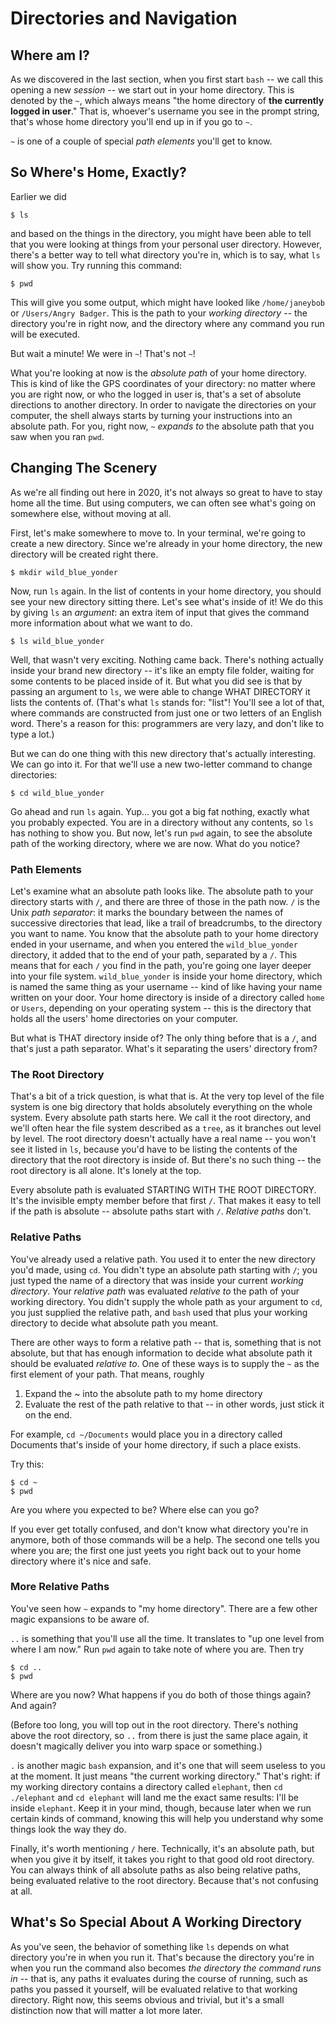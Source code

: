# Directories and Navigation

## Where am I?

As we discovered in the last section, when you first start `bash` -- we call this opening a new _session_ -- we start out in your home directory. This is denoted by the `~`, which always means "the home directory of __the currently logged in user__." That is, whoever's username you see in the prompt string, that's whose home directory you'll end up in if you go to `~`.

`~` is one of a couple of special _path elements_ you'll get to know.

## So Where's Home, Exactly?

Earlier we did 

```
$ ls
```

and based on the things in the directory, you might have been able to tell that you were looking at things from your personal user directory. However, there's a better way to tell what directory you're in, which is to say, what `ls` will show you. Try running this command:

```
$ pwd
```

This will give you some output, which might have looked like `/home/janeybob` or `/Users/Angry Badger`. This is the path to your _working directory_ -- the directory you're in right now, and the directory where any command you run will be executed.

But wait a minute! We were in `~`! That's not `~`!

What you're looking at now is the _absolute path_ of your home directory. This is kind of like the GPS coordinates of your directory: no matter where you are right now, or who the logged in user is, that's a set of absolute directions to another directory. In order to navigate the directories on your computer, the shell always starts by turning your instructions into an absolute path. For you, right now, `~` _expands to_ the absolute path that you saw when you ran `pwd`.

## Changing The Scenery

As we're all finding out here in 2020, it's not always so great to have to stay home all the time. But using computers, we can often see what's going on somewhere else, without moving at all.

First, let's make somewhere to move to. In your terminal, we're going to create a new directory. Since we're already in your home directory, the new directory will be created right there.

```
$ mkdir wild_blue_yonder
```

Now, run `ls` again. In the list of contents in your home directory, you should see your new directory sitting there. Let's see what's inside of it! We do this by giving `ls` an _argument_: an extra item of input that gives the command more information about what we want to do.

```
$ ls wild_blue_yonder
```

Well, that wasn't very exciting. Nothing came back. There's nothing actually inside your brand new directory -- it's like an empty file folder, waiting for some contents to be placed inside of it. But what you did see is that by passing an argument to `ls`, we were able to change WHAT DIRECTORY it lists the contents of. (That's what `ls` stands for: "list"! You'll see a lot of that, where commands are constructed from just one or two letters of an English word. There's a reason for this: programmers are very lazy, and don't like to type a lot.)

But we can do one thing with this new directory that's actually interesting. We can go into it. For that we'll use a new two-letter command to change directories:

```
$ cd wild_blue_yonder
```

Go ahead and run `ls` again. Yup... you got a big fat nothing, exactly what you probably expected. You are in a directory without any contents, so `ls` has nothing to show you. But now, let's run `pwd` again, to see the absolute path of the working directory, where we are now. What do you notice?

### Path Elements

Let's examine what an absolute path looks like. The absolute path to your directory starts with `/`, and there are three of those in the path now. `/` is the Unix _path separator_: it marks the boundary between the names of successive directories that lead, like a trail of breadcrumbs, to the directory you want to name. You know that the absolute path to your home directory ended in your username, and when you entered the `wild_blue_yonder` directory, it added that to the end of your path, separated by a `/`. This means that for each `/` you find in the path, you're going one layer deeper into your file system. `wild_blue_yonder` is inside your home directory, which is named the same thing as your username -- kind of like having your name written on your door. Your home directory is inside of a directory called `home` or `Users`, depending on your operating system -- this is the directory that holds all the users' home directories on your computer.

But what is THAT directory inside of? The only thing before that is a `/`, and that's just a path separator. What's it separating the users' directory from?

### The Root Directory

That's a bit of a trick question, is what that is. At the very top level of the file system is one big directory that holds absolutely everything on the whole system. Every absolute path starts here. We call it the root directory, and we'll often hear the file system described as a `tree`, as it branches out level by level. The root directory doesn't actually have a real name -- you won't see it listed in `ls`, because you'd have to be listing the contents of the directory that the root directory is inside of. But there's no such thing -- the root directory is all alone. It's lonely at the top.

Every absolute path is evaluated STARTING WITH THE ROOT DIRECTORY. It's the invisible empty member before that first `/`. That makes it easy to tell if the path is absolute -- absolute paths start with `/`. _Relative paths_ don't.

### Relative Paths

You've already used a relative path. You used it to enter the new directory you'd made, using `cd`. You didn't type an absolute path starting with `/`; you just typed the name of a directory that was inside your current _working directory_. Your _relative path_ was evaluated _relative to_ the path of your working directory. You didn't supply the whole path as your argument to `cd`, you just supplied the relative path, and `bash` used that plus your working directory to decide what absolute path you meant.

There are other ways to form a relative path -- that is, something that is not absolute, but that has enough information to decide what absolute path it should be evaluated _relative to_. One of these ways is to supply the `~` as the first element of your path. That means, roughly

1. Expand the ~ into the absolute path to my home directory
2. Evaluate the rest of the path relative to that -- in other words, just stick it on the end.

For example, `cd ~/Documents` would place you in a directory called Documents that's inside of your home directory, if such a place exists.

Try this:

```
$ cd ~
$ pwd
```

Are you where you expected to be? Where else can you go?

If you ever get totally confused, and don't know what directory you're in anymore, both of those commands will be a help. The second one tells you where you are; the first one just yeets you right back out to your home directory where it's nice and safe.

### More Relative Paths

You've seen how `~` expands to "my home directory". There are a few other magic expansions to be aware of.

`..` is something that you'll use all the time. It translates to "up one level from where I am now." Run `pwd` again to take note of where you are. Then try

```
$ cd ..
$ pwd
```

Where are you now? What happens if you do both of those things again? And again?

(Before too long, you will top out in the root directory. There's nothing above the root directory, so `..` from there is just the same place again, it doesn't magically deliver you into warp space or something.)

`.` is another magic `bash` expansion, and it's one that will seem useless to you at the moment. It just means "the current working directory." That's right: if my working directory contains a directory called `elephant`, then `cd ./elephant` and `cd elephant` will land me the exact same results: I'll be inside `elephant`. Keep it in your mind, though, because later when we run certain kinds of command, knowing this will help you understand why some things look the way they do.

Finally, it's worth mentioning `/` here. Technically, it's an absolute path, but when you give it by itself, it takes you right to that good old root directory. You can always think of all absolute paths as also being relative paths, being evaluated relative to the root directory. Because that's not confusing at all.

## What's So Special About A Working Directory

As you've seen, the behavior of something like `ls` depends on what directory you're in when you run it. That's because the directory you're in when you run the command also becomes _the directory the command runs in_ -- that is, any paths it evaluates during the course of running, such as paths you passed it yourself, will be evaluated relative to that working directory. Right now, this seems obvious and trivial, but it's a small distinction now that will matter a lot more later.
